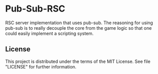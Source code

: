 # Pub-Sub-RSC
RSC server implementation that uses pub-sub. The reasoning for using pub-sub is to really decouple the core from the game logic so that one could easily implement a scripting system.

<h2 name="license">License</h2>

This project is distributed under the terms of the MIT License. See file "LICENSE" for further information.
